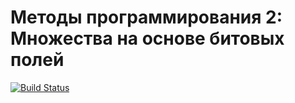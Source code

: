 ﻿# Методы программирования 2: Множества на основе битовых полей

[![Build Status](https://travis-ci.org/AleksandraSavosina/381706-2_savosina_labs.svg?branch=lab3_stack)](https://travis-ci.org/AleksandraSavosina/381706-2_savosina_labs)